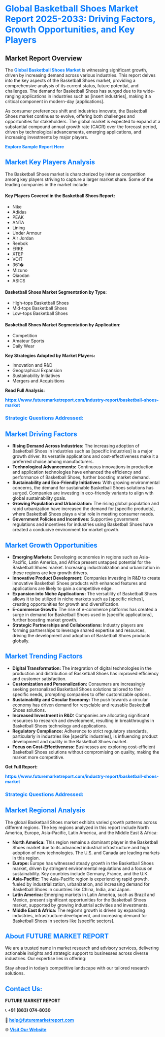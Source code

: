 <h1 style="color: #007BFF;">Global Basketball Shoes Market Report 2025-2033: Driving Factors, Growth Opportunities, and Key Players</h1>

<section id="overview">
<h2>Market Report Overview</h2>
<p>The <a href="https://www.futuremarketreport.com/industry-report/basketball-shoes-market" style="color: #007BFF; text-decoration: none;"><strong>Global Basketball Shoes Market</strong></a> is witnessing significant growth, driven by increasing demand across various industries. This report delves into the key aspects of the Basketball Shoes market, providing a comprehensive analysis of its current status, future potential, and challenges. The demand for Basketball Shoes has surged due to its wide-ranging applications in industries such as [insert industries], making it a critical component in modern-day [applications].</p>
<p>As consumer preferences shift and industries innovate, the Basketball Shoes market continues to evolve, offering both challenges and opportunities for stakeholders. The global market is expected to expand at a substantial compound annual growth rate (CAGR) over the forecast period, driven by technological advancements, emerging applications, and increasing investments by major players.</p>
</section>

<section id="overview">
<p><a href="https://www.futuremarketreport.com/request-sample/reportId=57150" style="color: #007BFF; text-decoration: none;"><strong>Explore Sample Report Here</strong></a></p>
</section>

<section id="key-players">
<h2 style="color: #007BFF;">Market Key Players Analysis</h2>
<p>The Basketball Shoes market is characterized by intense competition among key players striving to capture a larger market share. Some of the leading companies in the market include:</p>
<h4>Key Players Covered in the Basketball Shoes Report:</h4>
<ul><li>Nike</li><li>Adidas</li><li>PEAK</li><li>ANTA</li><li>Lining</li><li>Under Armour</li><li>Air Jordan</li><li>Reebok</li><li>ERKE</li><li>XTEP</li><li>VOIT</li><li>361�</li><li>Mizuno</li><li>Qiaodan</li><li>ASICS</li></ul>
<h4>Basketball Shoes Market Segmentation by Type:</h4>
<ul><li>High-tops Basketball Shoes</li><li>Mid-tops Basketball Shoes</li><li>Low-tops Basketball Shoes</li></ul>

<h4>Basketball Shoes Market Segmentation by Application:</h4>
<ul><li>Competition</li><li>Amateur Sports</li><li>Daily Wear</li></ul>
<p><strong>Key Strategies Adopted by Market Players:</strong></p>
<ul>
<li>Innovation and R&D</li>
<li>Geographical Expansion</li>
<li>Sustainability Initiatives</li>
<li>Mergers and Acquisitions</li>
</ul>
</section>

<section>
<p><strong>Read Full Analysis: </strong></p><a href="https://www.futuremarketreport.com/industry-report/basketball-shoes-market" style="color: #007BFF; text-decoration: none;"><strong>https://www.futuremarketreport.com/industry-report/basketball-shoes-market</strong></a>
<h3 style="color: #007BFF;">Strategic Questions Addressed:</h3>
</section>

<section id="driving-factors">
<h2 style="color: #007BFF;">Market Driving Factors</h2>
<ul>
<li><strong>Rising Demand Across Industries:</strong> The increasing adoption of Basketball Shoes in industries such as [specific industries] is a major growth driver. Its versatile applications and cost-effectiveness make it a preferred choice among manufacturers.</li>
<li><strong>Technological Advancements:</strong> Continuous innovations in production and application technologies have enhanced the efficiency and performance of Basketball Shoes, further boosting market demand.</li>
<li><strong>Sustainability and Eco-Friendly Initiatives:</strong> With growing environmental concerns, the demand for sustainable Basketball Shoes solutions has surged. Companies are investing in eco-friendly variants to align with global sustainability goals.</li>
<li><strong>Growing Population and Urbanization:</strong> The rising global population and rapid urbanization have increased the demand for [specific products], where Basketball Shoes plays a vital role in meeting consumer needs.</li>
<li><strong>Government Policies and Incentives:</strong> Supportive government regulations and incentives for industries using Basketball Shoes have created a conducive environment for market growth.</li>
</ul>
</section>

<section id="growth-opportunities">
<h2 style="color: #007BFF;">Market Growth Opportunities</h2>
<ul>
<li><strong>Emerging Markets:</strong> Developing economies in regions such as Asia-Pacific, Latin America, and Africa present untapped potential for the Basketball Shoes market. Increasing industrialization and urbanization in these regions are key growth drivers.</li>
<li><strong>Innovative Product Development:</strong> Companies investing in R&D to create innovative Basketball Shoes products with enhanced features and applications are likely to gain a competitive edge.</li>
<li><strong>Expansion into Niche Applications:</strong> The versatility of Basketball Shoes allows it to be utilized in niche markets such as [specific niches], creating opportunities for growth and diversification.</li>
<li><strong>E-commerce Growth:</strong> The rise of e-commerce platforms has created a surge in demand for Basketball Shoes used in [specific applications], further boosting market growth.</li>
<li><strong>Strategic Partnerships and Collaborations:</strong> Industry players are forming partnerships to leverage shared expertise and resources, driving the development and adoption of Basketball Shoes products globally.</li>
</ul>
</section>

<section id="trending-factors">
<h2 style="color: #007BFF;">Market Trending Factors</h2>
<ul>
<li><strong>Digital Transformation:</strong> The integration of digital technologies in the production and distribution of Basketball Shoes has improved efficiency and customer satisfaction.</li>
<li><strong>Customization and Personalization:</strong> Consumers are increasingly seeking personalized Basketball Shoes solutions tailored to their specific needs, prompting companies to offer customizable options.</li>
<li><strong>Sustainability and Circular Economy:</strong> The push towards a circular economy has driven demand for recyclable and reusable Basketball Shoes solutions.</li>
<li><strong>Increased Investment in R&D:</strong> Companies are allocating significant resources to research and development, resulting in breakthroughs in Basketball Shoes technology and applications.</li>
<li><strong>Regulatory Compliance:</strong> Adherence to strict regulatory standards, particularly in industries like [specific industries], is influencing product development and quality in the Basketball Shoes market.</li>
<li><strong>Focus on Cost-Effectiveness:</strong> Businesses are exploring cost-efficient Basketball Shoes solutions without compromising on quality, making the market more competitive.</li>
</ul>
</section>

<section>
<p><strong>Get Full Report: </strong></p><a href="https://www.futuremarketreport.com/industry-report/basketball-shoes-market" style="color: #007BFF; text-decoration: none;"><strong>https://www.futuremarketreport.com/industry-report/basketball-shoes-market</strong></a>
<h3 style="color: #007BFF;">Strategic Questions Addressed:</h3>
</section>


<section id="regional-analysis">
<h2 style="color: #007BFF;">Market Regional Analysis</h2>
<p>The global Basketball Shoes market exhibits varied growth patterns across different regions. The key regions analyzed in this report include North America, Europe, Asia-Pacific, Latin America, and the Middle East & Africa:</p>
<ul>
<li><strong>North America:</strong> This region remains a dominant player in the Basketball Shoes market due to its advanced industrial infrastructure and high adoption of new technologies. The U.S. and Canada are leading markets in this region.</li>
<li><strong>Europe:</strong> Europe has witnessed steady growth in the Basketball Shoes market, driven by stringent environmental regulations and a focus on sustainability. Key countries include Germany, France, and the U.K.</li>
<li><strong>Asia-Pacific:</strong> The Asia-Pacific region is experiencing rapid growth, fueled by industrialization, urbanization, and increasing demand for Basketball Shoes in countries like China, India, and Japan.</li>
<li><strong>Latin America:</strong> Emerging markets in Latin America, such as Brazil and Mexico, present significant opportunities for the Basketball Shoes market, supported by growing industrial activities and investments.</li>
<li><strong>Middle East & Africa:</strong> The region’s growth is driven by expanding industries, infrastructure development, and increasing demand for Basketball Shoes in sectors like [specific sectors].</li>
</ul>
</section>

<footer>
<h2 style="color: #007BFF;">About FUTURE MARKET REPORT</h2>
<p>We are a trusted name in market research and advisory services, delivering actionable insights and strategic support to businesses across diverse industries. Our expertise lies in offering:</p>

<p>Stay ahead in today’s competitive landscape with our tailored research solutions.</p>

<h2 style="color: #007BFF;">Contact Us:</h2>
<p><strong>FUTURE MARKET REPORT</strong></p>
<p>📞 <strong>+91 (883) 074-8030</strong></p>
<p>📧 <strong><a href="mailto:help@futuremarketreport.com" style="color: #007BFF;">help@futuremarketreport.com</a></strong></p>
<p>🌐 <strong><a href="https://www.futuremarketreport.com/" style="color: #007BFF;">Visit Our Website</a></strong></p>
</footer>
